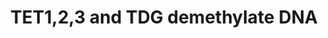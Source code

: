 ---
annotations:
- id: PW:0001340
  parent: regulatory pathway
  type: Pathway Ontology
  value: DNA modification pathway
authors:
- ReactomeTeam
- Fehrhart
description: 'About 2-6% of all cytosine residues and 70-80% of cytosine residues
  in CG dinucleotides in mammalian cells are methylated at the 5 position of the pyrimidine
  ring. The cytosine residues are methylated by DNA methyltransferases after DNA replication
  and can be demethylated by passive dilution during subsequent replication or by
  active modification of the 5-methylcytosine base. Cytosine demethylation is developmentally
  regulated: one wave of demethylation occurs in primordial germ cells and one wave
  occurs by active demethylation in the male pronucleus after fertilization.<br>Some
  mechanisms of active demethylation remain controversial, however progressive oxidation
  of the methyl group of 5-methylcytosine followed by base excision by thymine DNA
  glycosylase (TDG) has been reproducibly demonstrated in vivo (reviewed in Wu and
  Zhang 2011, Franchini et al 2012, Cadet and Wagner 2013, Kohli and Zhang 2013, Ponnaluri
  et al. 2013, Rasmussen and Helin 2016). Ten-eleven translocation proteins TET1,
  TET2, and TET3 are dioxygenases that first oxidize 5-methylcytosine to 5-hydroxymethylcytosine
  (5-hmC) (Tahiliani et al. 2009, Ito et al. 2010), which is found in significant
  quantities and specific genomic locations in stem cells and neurons (Kinney and
  Pradhan 2013). TET proteins can further oxidize 5-hmC to 5-formylcytosine (5-fC)
  and then 5-carboxylcytosine (5-caC) (He et al. 2011, Ito et al. 2011). G:5-fC and
  G:5-caC base pairs are recognized by TDG, which excises the 5-fC or 5-caC and leaves
  an abasic site.<br>TET1 in mouse is expressed in neurons and its expression depends
  on neuronal activity (Guo et al. 2011, Kaas et al. 2013, Zhang et al. 2013). TET1
  is also found in embryonic stem cells (Ficz et al. 2011, Koh et al. 2011, Wu et
  al. 2011) and in primordial germ cells of mice, where it plays a role in erasure
  of imprinting (Yamaguchi et al. 2013). TET3 is expressed in oocytes and zygotes
  of mice and is required for demethylation in the male pronucleus (Gu et al. 2011,
  Iqbal et al. 2011). TET2 is the most highly expressed TET family protein in hemopoietic
  stem cells and appears to act as a tumor suppressor. TET2 is also expressed in embryonic
  stem cells (Koh et al. 2011).  View original pathway at [http://www.reactome.org/PathwayBrowser/#DIAGRAM=5221030
  Reactome].'
last-edited: 2021-01-25
organisms:
- Homo sapiens
redirect_from:
- /index.php/Pathway:WP3372
- /instance/WP3372
revision: null
schema-jsonld:
- '@context': https://schema.org/
  '@id': https://wikipathways.github.io/pathways/WP3372.html
  '@type': Dataset
  creator:
    '@type': Organization
    name: WikiPathways
  description: 'About 2-6% of all cytosine residues and 70-80% of cytosine residues
    in CG dinucleotides in mammalian cells are methylated at the 5 position of the
    pyrimidine ring. The cytosine residues are methylated by DNA methyltransferases
    after DNA replication and can be demethylated by passive dilution during subsequent
    replication or by active modification of the 5-methylcytosine base. Cytosine demethylation
    is developmentally regulated: one wave of demethylation occurs in primordial germ
    cells and one wave occurs by active demethylation in the male pronucleus after
    fertilization.<br>Some mechanisms of active demethylation remain controversial,
    however progressive oxidation of the methyl group of 5-methylcytosine followed
    by base excision by thymine DNA glycosylase (TDG) has been reproducibly demonstrated
    in vivo (reviewed in Wu and Zhang 2011, Franchini et al 2012, Cadet and Wagner
    2013, Kohli and Zhang 2013, Ponnaluri et al. 2013, Rasmussen and Helin 2016).
    Ten-eleven translocation proteins TET1, TET2, and TET3 are dioxygenases that first
    oxidize 5-methylcytosine to 5-hydroxymethylcytosine (5-hmC) (Tahiliani et al.
    2009, Ito et al. 2010), which is found in significant quantities and specific
    genomic locations in stem cells and neurons (Kinney and Pradhan 2013). TET proteins
    can further oxidize 5-hmC to 5-formylcytosine (5-fC) and then 5-carboxylcytosine
    (5-caC) (He et al. 2011, Ito et al. 2011). G:5-fC and G:5-caC base pairs are recognized
    by TDG, which excises the 5-fC or 5-caC and leaves an abasic site.<br>TET1 in
    mouse is expressed in neurons and its expression depends on neuronal activity
    (Guo et al. 2011, Kaas et al. 2013, Zhang et al. 2013). TET1 is also found in
    embryonic stem cells (Ficz et al. 2011, Koh et al. 2011, Wu et al. 2011) and in
    primordial germ cells of mice, where it plays a role in erasure of imprinting
    (Yamaguchi et al. 2013). TET3 is expressed in oocytes and zygotes of mice and
    is required for demethylation in the male pronucleus (Gu et al. 2011, Iqbal et
    al. 2011). TET2 is the most highly expressed TET family protein in hemopoietic
    stem cells and appears to act as a tumor suppressor. TET2 is also expressed in
    embryonic stem cells (Koh et al. 2011).  View original pathway at [http://www.reactome.org/PathwayBrowser/#DIAGRAM=5221030
    Reactome].'
  keywords:
  - 2OG
  - 5-caC
  - 5-fC
  - 'AP-dsDNA '
  - AscH-
  - CO2
  - DNA containing 5-caC
  - DNA containing 5-fC
  - DNA containing 5-hmC
  - DNA containing 5-mC
  - 'Fe2+ '
  - H2O
  - O2
  - SUCCA
  - TDG
  - 'TDG '
  - TDG:AP-dsDNA
  - 'TET1 '
  - TET1,2,3
  - 'TET2 '
  - 'TET3 '
  license: CC0
  name: TET1,2,3 and TDG demethylate DNA
seo: CreativeWork
title: TET1,2,3 and TDG demethylate DNA
wpid: WP3372
---
